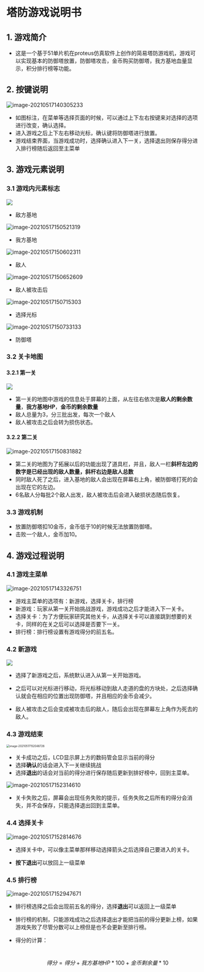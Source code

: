 # 塔防游戏说明书
## 1. 游戏简介
- 这是一个基于51单片机在proteus仿真软件上创作的简易塔防游戏机，游戏可以实现基本的防御塔放置，防御塔攻击，金币购买防御塔，我方基地血量显示，积分排行榜等功能。
## 2. 按键说明

![image-20210517140305233](https://gitee.com/mrsu18/pictures-of-the-warehouse/raw/master/img/image-20210517140305233.png)

-   如图标注，在菜单等选择页面的时候，可以通过上下左右按键来对选择的选项进行改变，确认选择。
-   进入游戏之后上下左右移动光标，确认键将防御塔进行放置。
-   游戏结束界面，当游戏成功时，选择确认进入下一关，选择退出则保存得分进入排行榜随后返回至主菜单

## 3. 游戏元素说明

### 3.1 游戏内元素标志

<img src="https://gitee.com/mrsu18/pictures-of-the-warehouse/raw/master/img/image-20210517150133335.png"  />

-   敌方基地

![image-20210517150521319](https://gitee.com/mrsu18/pictures-of-the-warehouse/raw/master/img/image-20210517150521319.png)

-   我方基地

![image-20210517150602311](https://gitee.com/mrsu18/pictures-of-the-warehouse/raw/master/img/image-20210517150602311.png)

-   敌人

![image-20210517150652609](https://gitee.com/mrsu18/pictures-of-the-warehouse/raw/master/img/image-20210517150652609.png)

-   敌人被攻击后

![image-20210517150715303](https://gitee.com/mrsu18/pictures-of-the-warehouse/raw/master/img/image-20210517150715303.png)

-   选择光标

![image-20210517150733133](https://gitee.com/mrsu18/pictures-of-the-warehouse/raw/master/img/image-20210517150733133.png)

-   防御塔

### 3.2 关卡地图

#### 3.2.1 第一关

![](https://gitee.com/mrsu18/pictures-of-the-warehouse/raw/master/img/image-20210517144933069.png)

-   第一关的地图中游戏的信息处于屏幕的上面，从左往右依次是**敌人的剩余数量**，**我方基地HP**，**金币的剩余数量**
-   敌人总量为3，分三批出发，每次一个敌人
-   敌人被攻击之后会转为损伤状态。

#### 3.2.2 第二关

![image-20210517150831882](https://gitee.com/mrsu18/pictures-of-the-warehouse/raw/master/img/image-20210517150831882.png)

-   第二关的地图为了拓展以后的功能出现了道具栏，并且，敌人一栏**斜杆左边的数字是已经出现的敌人数量，斜杆右边是敌人总数**
-   同时敌人死了之后，进入基地的敌人会出现在屏幕右上角，被防御塔打死的会出现在它的左边。
-   6名敌人分每批2个敌人出发，敌人被攻击后会进入破损状态随后恢复。

### 3.3 游戏机制

-   放置防御塔扣10金币，金币低于10的时候无法放置防御塔。
-   击败一个敌人，金币加10。

## 4. 游戏过程说明

### 4.1 游戏主菜单

![image-20210517143326751](https://gitee.com/mrsu18/pictures-of-the-warehouse/raw/master/img/image-20210517143326751.png)

-   游戏主菜单的选项有：新游戏，选择关卡，排行榜
-   新游戏：玩家从第一关开始挑战游戏，游戏成功之后才能进入下一关卡。
-   选择关卡：为了方便玩家研究其他关卡，从选择关卡可以直接跳到想要的关卡，同样的在关之后可以选择是否要下一关。
-   排行榜：排行榜设置有游戏得分的前五名。

### 4.2 新游戏

![](https://gitee.com/mrsu18/pictures-of-the-warehouse/raw/master/img/image-20210517144933069.png)

-   选择了新游戏之后，系统默认进入从第一关开始游戏。

-   之后可以对光标进行移动，将光标移动到敌人走道的盘的方块处，之后选择确认就会在相应的位置出现防御塔，并且相应的金币会减少。
-   敌人被攻击之后会变成被攻击后的敌人，随后会出现在屏幕左上角作为死去的敌人。

### 4.3 游戏结束

<img src="https://gitee.com/mrsu18/pictures-of-the-warehouse/raw/master/img/image-20210517152048726.png" alt="image-20210517152048726" style="zoom: 50%;" />

-   关卡成功之后，LCD显示屏上方的数码管会显示当前的得分
-   选择**确认**的话会进入下一关继续挑战
-   选择**退出**的话会对当前的得分进行保存随后更新到排好榜中，回到主菜单。

![image-20210517152314610](https://gitee.com/mrsu18/pictures-of-the-warehouse/raw/master/img/image-20210517152314610.png)

-   关卡失败之后，屏幕会出现任务失败的提示，任务失败之后所有的得分会消失，并不会保存，只能选择退出回到主菜单。

### 4.4 选择关卡

![image-20210517152814676](https://gitee.com/mrsu18/pictures-of-the-warehouse/raw/master/img/image-20210517152814676.png)

-   选择关卡中，可以像主菜单那样移动选择箭头之后选择自己要进入的关卡。

-   **按下退出**可以放回上一级菜单

### 4.5 排行榜

![image-20210517152947671](https://gitee.com/mrsu18/pictures-of-the-warehouse/raw/master/img/image-20210517152947671.png)

-   排行榜选择之后会出现前五名的得分，选择**退出**可以返回上一级菜单

-   排行榜的机制，只能游戏成功之后选择退出才能把当前的得分更新上榜，如果游戏失败了尽管分数可以上榜但是也不会更新至排行榜。

-   得分的计算：

    ​			
    $$
    得分=得分+我方基地HP*100+金币剩余量*10
    $$







